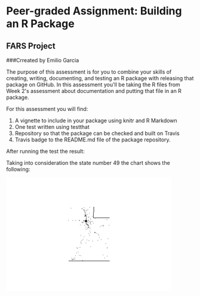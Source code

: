 # Peer-graded Assignment: Building an R Package
## FARS Project
###Crreated by Emilio Garcia

The purpose of this assessment is for you to combine your skills of creating, writing, documenting, and testing an R package with releasing that package on GitHub. In this assessment you'll be taking the R files from Week 2's assessment about documentation and putting that file in an R package. 

For this assessment you will find:

1. A vignette to include in your package using knitr and R Markdown
2. One test written using testthat
3. Repository so that the package can be checked and built on Travis
4. Travis badge to the README.md file of the package repository.

After running the test the result:

Taking into consideration the state number 49 the chart shows the following:

![](Rplot.png)

